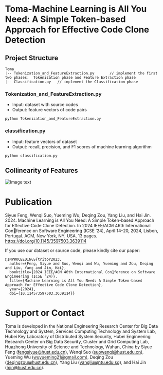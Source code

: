 # Toma-Machine Learning is All You Need: A Simple Token-based Approach for Effective Code Clone Detection

## Project Structure  
  
```shell  
Toma  
|-- Tokenization_and_FeatureExtraction.py     	// implement the first two phases:  Tokenization phase and Feature Extraction phase
|-- Classification.py   // implement the Classification phase  
```

### Tokenization_and_FeatureExtraction.py
- Input: dataset with source codes
- Output: feature vectors of code pairs 
```
python Tokenization_and_FeatureExtraction.py
```

### classification.py
- Input: feature vectors of dataset
- Output: recall, precision, and F1 scores of machine learning algorithm
```
python classification.py
```

## Collinearity of Features

![Image text](https://github.com/TomaCodes/Toma/blob/main/collinearity.jpg)


# Publication
Siyue Feng, Wenqi Suo, Yueming Wu, Deqing Zou, Yang Liu, and Hai Jin. 2024. Machine Learning is All You Need: A Simple Token-based Approach for Effective Code Clone Detection. In 2024 IEEE/ACM 46th International Conference on Software Engineering (ICSE ’24), April 14–20, 2024, Lisbon, Portugal. ACM, New York, NY, USA, 13 pages. https://doi.org/10.1145/3597503.3639114

If you use our dataset or source code, please kindly cite our paper:
```
@INPROCEEDINGS{tritor2023,
  author={Feng, Siyue and Suo, Wenqi and Wu, Yueming and Zou, Deqing and Liu, Yang and Jin, Hai},
  booktitle={2024 IEEE/ACM 46th International Conference on Software Engineering (ICSE ’24)}, 
  title={Machine Learning is All You Need: A Simple Token-based Approach for Effective Code Clone Detection}, 
  year={2024},
  doi={10.1145/3597503.3639114}}
```

# Support or Contact
Toma is developed in the National Engineering Research Center for Big Data Technology and System, Services Computing Technology and System Lab, Hubei Key Laboratory of Distributed System Security, Hubei Engineering Research Center on Big Data Security, Cluster and Grid Computing Lab, Huazhong University of Science and Technology, Wuhan, China by Siyue Feng (fengsiyue@hust.edu.cn), Wenqi Suo (suowenqi@hust.edu.cn), Yueming Wu (wuyueming21@gmail.com), Deqing Zou (deqingzou@hust.edu.cn), Yang Liu (yangliu@ntu.edu.sg), and Hai Jin (hjin@hust.edu.cn).
